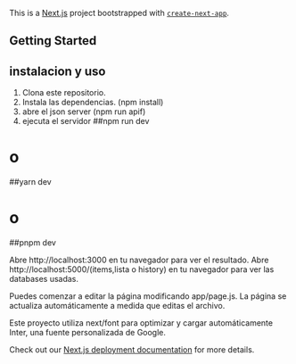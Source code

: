 This is a [Next.js](https://nextjs.org/) project bootstrapped with [`create-next-app`](https://github.com/vercel/next.js/tree/canary/packages/create-next-app).

## Getting Started
## instalacion y uso
1. Clona este repositorio.
2. Instala las dependencias. (npm install)
3. abre el json server (npm run apif)
4. ejecuta el servidor
   ##npm run dev
  # o
  ##yarn dev
  # o
  ##pnpm dev


Abre http://localhost:3000 en tu navegador para ver el resultado.
Abre http://localhost:5000/(items,lista o history) en tu navegador para ver las databases usadas.


Puedes comenzar a editar la página modificando app/page.js. La página se actualiza automáticamente a medida que editas el archivo.

Este proyecto utiliza next/font para optimizar y cargar automáticamente Inter, una fuente personalizada de Google.

Check out our [Next.js deployment documentation](https://nextjs.org/docs/deployment) for more details.
